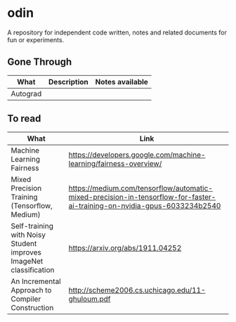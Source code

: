 # odin
A repository for independent code written, notes and related documents for fun or experiments.

## Gone Through

| What | Description | Notes available|
| ------- | ------- | ------- |
|Autograd | | |

## To read 

| What | Link |
| ------- | ------- |
|Machine Learning Fairness | https://developers.google.com/machine-learning/fairness-overview/ |
|Mixed Precision Training (Tensorflow, Medium) | https://medium.com/tensorflow/automatic-mixed-precision-in-tensorflow-for-faster-ai-training-on-nvidia-gpus-6033234b2540 | 
|Self-training with Noisy Student improves ImageNet classification | https://arxiv.org/abs/1911.04252 |
|An Incremental Approach to Compiler Construction|http://scheme2006.cs.uchicago.edu/11-ghuloum.pdf |
